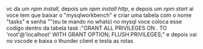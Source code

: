 vc da um *npm install*,
depois um *npm install http*,
e depois um *npm start* 
ai voce tem que baixar o "mysqlworkbench" e
criar uma tabela com o nome "tasks" e
senha ""(eu te mando no whats)
no mysql voce coloca esse codigo dentro da tabela task :"GRANT ALL PRIVILEGES ON *.* TO 'root'@'localhost' WITH GRANT OPTION;
FLUSH PRIVILEGES;" e depois vai no vscode e baixa o thunder client e testa as rotas 
